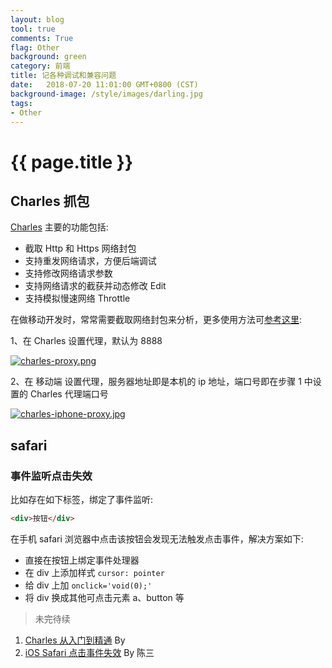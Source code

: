 ```yaml
---
layout: blog
tool: true
comments: True
flag: Other
background: green
category: 前端
title: 记各种调试和兼容问题
date:   2018-07-20 11:01:00 GMT+0800 (CST)
background-image: /style/images/darling.jpg
tags:
- Other
---
```

# {{ page.title }}

## Charles 抓包

[Charles](https://www.charlesproxy.com/) 主要的功能包括:

* 截取 Http 和 Https 网络封包
* 支持重发网络请求，方便后端调试
* 支持修改网络请求参数
* 支持网络请求的截获并动态修改 Edit
* 支持模拟慢速网络 Throttle

在做移动开发时，常常需要截取网络封包来分析，更多使用方法可[参考这里](https://blog.devtang.com/2015/11/14/charles-introduction/):

1、在 Charles 设置代理，默认为 8888

[![charles-proxy.png](https://i.loli.net/2018/07/20/5b5141425a210.png)](https://i.loli.net/2018/07/20/5b5141425a210.png)

2、在 移动端 设置代理，服务器地址即是本机的 ip 地址，端口号即在步骤 1 中设置的 Charles 代理端口号

[![charles-iphone-proxy.jpg](https://i.loli.net/2018/07/20/5b5141421339c.jpg)](https://i.loli.net/2018/07/20/5b5141421339c.jpg)

## safari

### 事件监听点击失效

比如存在如下标签，绑定了事件监听:

```HTML
<div>按钮</div>
```

在手机 safari 浏览器中点击该按钮会发现无法触发点击事件，解决方案如下:

* 直接在按钮上绑定事件处理器
* 在 div 上添加样式 <code>cursor: pointer</code>
* 给 div 上加 <code>onclick='void(0);'</code>
* 将 div 换成其他可点击元素 a、button 等

> 未完待续

1. [Charles 从入门到精通](https://blog.devtang.com/2015/11/14/charles-introduction/) By  
2. [iOS Safari 点击事件失效](https://blog.zfanw.com/ios-safari-click-not-working/) By 陈三
